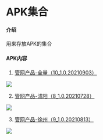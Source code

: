 # APK集合

#### 介绍
用来存放APK的集合


#### APK内容

1.  [管网产品-全量（10_1.0.20210903）](https://ghproxy.com/https://raw.githubusercontent.com/houlian0/apk-set/master/GwFrame_all_mini.apk)

![](https://ghproxy.com/https://raw.githubusercontent.com/houlian0/apk-set/master/GwFrame_all.png)



2.  [管网产品-沭阳（8_1.0.20210728）](https://ghproxy.com/https://raw.githubusercontent.com/houlian0/apk-set/master/GwFrame_shuyang_mini.apk)

![](https://ghproxy.com/https://raw.githubusercontent.com/houlian0/apk-set/master/GwFrame_shuyang_mini.png)


3.  [管网产品-徐州（9_1.0.20210813）](https://ghproxy.com/https://raw.githubusercontent.com/houlian0/apk-set/master/GwFrame_xuzhou.apk)

![](https://ghproxy.com/https://raw.githubusercontent.com/houlian0/apk-set/master/GwFrame_xuzhou.png)











